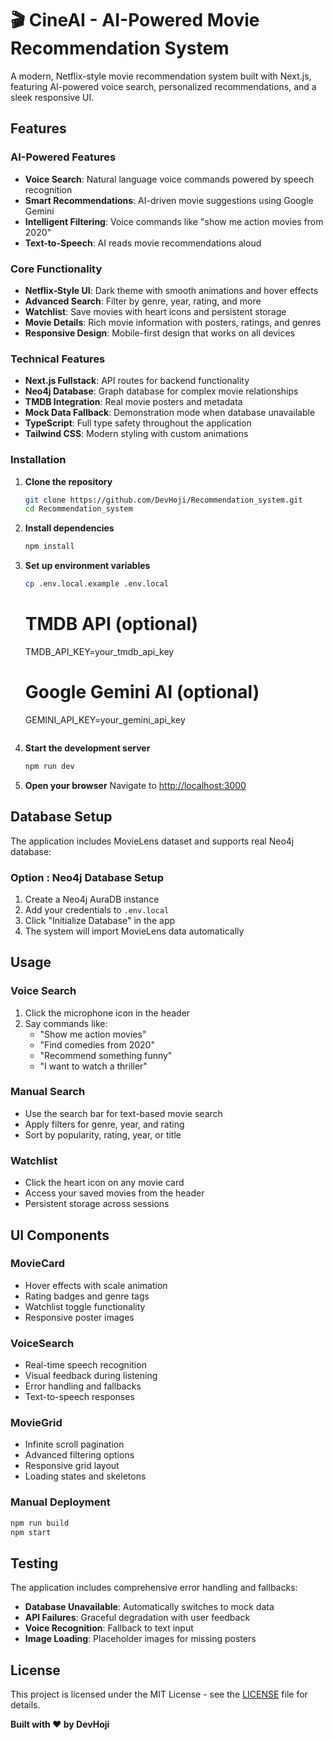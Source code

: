# 🎬 CineAI - AI-Powered Movie Recommendation System

A modern, Netflix-style movie recommendation system built with Next.js, featuring AI-powered voice search, personalized recommendations, and a sleek responsive UI.


##  Features

###  AI-Powered Features
- **Voice Search**: Natural language voice commands powered by speech recognition
- **Smart Recommendations**: AI-driven movie suggestions using Google Gemini
- **Intelligent Filtering**: Voice commands like "show me action movies from 2020"
- **Text-to-Speech**: AI reads movie recommendations aloud

###  Core Functionality
- **Netflix-Style UI**: Dark theme with smooth animations and hover effects
- **Advanced Search**: Filter by genre, year, rating, and more
- **Watchlist**: Save movies with heart icons and persistent storage
- **Movie Details**: Rich movie information with posters, ratings, and genres
- **Responsive Design**: Mobile-first design that works on all devices

###  Technical Features
- **Next.js Fullstack**: API routes for backend functionality
- **Neo4j Database**: Graph database for complex movie relationships
- **TMDB Integration**: Real movie posters and metadata
- **Mock Data Fallback**: Demonstration mode when database unavailable
- **TypeScript**: Full type safety throughout the application
- **Tailwind CSS**: Modern styling with custom animations


### Installation

1. **Clone the repository**
   ```bash
   git clone https://github.com/DevHoji/Recommendation_system.git
   cd Recommendation_system
   ```

2. **Install dependencies**
   ```bash
   npm install
   ```

3. **Set up environment variables**
   ```bash
   cp .env.local.example .env.local
   ```

   # TMDB API (optional)
   TMDB_API_KEY=your_tmdb_api_key

   # Google Gemini AI (optional)
   GEMINI_API_KEY=your_gemini_api_key
   ```

4. **Start the development server**
   ```bash
   npm run dev
   ```

5. **Open your browser**
   Navigate to [http://localhost:3000](http://localhost:3000)

## Database Setup

The application includes MovieLens dataset and supports  real Neo4j database:

### Option : Neo4j Database Setup
1. Create a Neo4j AuraDB instance
2. Add your credentials to `.env.local`
3. Click "Initialize Database" in the app
4. The system will import MovieLens data automatically

##  Usage

### Voice Search
1. Click the microphone icon in the header
2. Say commands like:
   - "Show me action movies"
   - "Find comedies from 2020"
   - "Recommend something funny"
   - "I want to watch a thriller"

### Manual Search
- Use the search bar for text-based movie search
- Apply filters for genre, year, and rating
- Sort by popularity, rating, year, or title

### Watchlist
- Click the heart icon on any movie card
- Access your saved movies from the header
- Persistent storage across sessions


##  UI Components

### MovieCard
- Hover effects with scale animation
- Rating badges and genre tags
- Watchlist toggle functionality
- Responsive poster images

### VoiceSearch
- Real-time speech recognition
- Visual feedback during listening
- Error handling and fallbacks
- Text-to-speech responses

### MovieGrid
- Infinite scroll pagination
- Advanced filtering options
- Responsive grid layout
- Loading states and skeletons


### Manual Deployment
```bash
npm run build
npm start
```

##  Testing

The application includes comprehensive error handling and fallbacks:

- **Database Unavailable**: Automatically switches to mock data
- **API Failures**: Graceful degradation with user feedback
- **Voice Recognition**: Fallback to text input
- **Image Loading**: Placeholder images for missing posters


##  License

This project is licensed under the MIT License - see the [LICENSE](LICENSE) file for details.


**Built with ❤️ by DevHoji**
